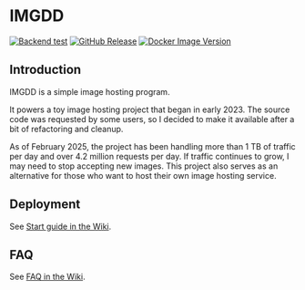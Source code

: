 # IMGDD

[![Backend test](https://github.com/ericls/imgdd/actions/workflows/backend.yaml/badge.svg?branch=main)](https://github.com/ericls/imgdd/actions/workflows/backend.yaml)
[![GitHub Release](https://img.shields.io/github/v/release/ericls/imgdd)](https://github.com/ericls/imgdd/releases/)
[![Docker Image Version](https://img.shields.io/docker/v/ericls/imgdd)](https://hub.docker.com/r/ericls/imgdd)

## Introduction
IMGDD is a simple image hosting program.

It powers a toy image hosting project that began in early 2023. The source code was requested by some users, so I decided to make it available after a bit of refactoring and cleanup.

As of February 2025, the project has been handling more than 1 TB of traffic per day and over 4.2 million requests per day. If traffic continues to grow, I may need to stop accepting new images. This project also serves as an alternative for those who want to host their own image hosting service.

## Deployment
See [Start guide in the Wiki](https://github.com/ericls/imgdd/wiki/Start-guide).

## FAQ
See [FAQ in the Wiki](https://github.com/ericls/imgdd/wiki/FAQ).